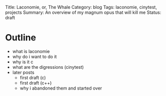 Title: Laconomie, or, The Whale
Category: blog
Tags: laconomie, cinytest, projects
Summary: An overview of my magnum opus that will kill me
Status: draft

# Outline

- what is laconomie
- why do i want to do it
- why is it c
- what are the digressions (cinytest)
- later posts
	- first draft (c)
	- first draft (c++)
	- why i abandoned them and started over
